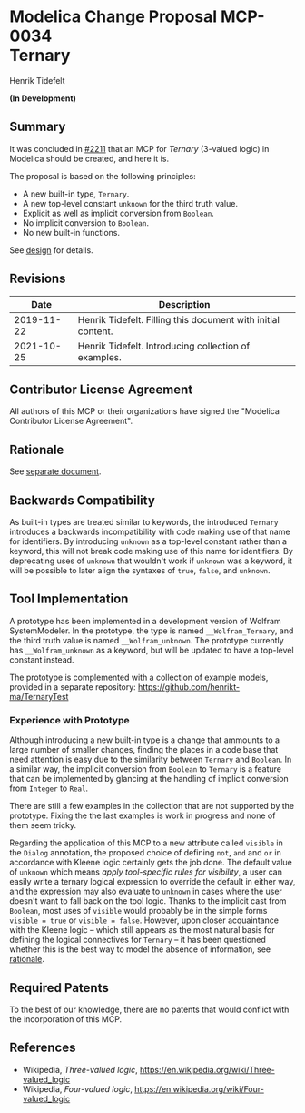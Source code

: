 # Modelica Change Proposal MCP-0034<br/>Ternary
Henrik Tidefelt

**(In Development)**

## Summary
It was concluded in [#2211](https://github.com/modelica/ModelicaSpecification/issues/2211) that an MCP for _Ternary_ (3-valued logic) in Modelica should be created, and here it is.

The proposal is based on the following principles:
- A new built-in type, `Ternary`.
- A new top-level constant `unknown` for the third truth value.
- Explicit as well as implicit conversion from `Boolean`.
- No implicit conversion to `Boolean`.
- No new built-in functions.

See [design](ternary.md) for details.

## Revisions
| Date | Description |
| --- | --- |
| 2019-11-22 | Henrik Tidefelt. Filling this document with initial content. |
| 2021-10-25 | Henrik Tidefelt. Introducing collection of examples. |

## Contributor License Agreement
All authors of this MCP or their organizations have signed the "Modelica Contributor License Agreement".

## Rationale
See [separate document](rationale.md).

## Backwards Compatibility
As built-in types are treated similar to keywords, the introduced `Ternary` introduces a backwards incompatibility with code making use of that name for identifiers.
By introducing `unknown` as a top-level constant rather than a keyword, this will not break code making use of this name for identifiers.
By deprecating uses of `unknown` that wouldn't work if `unknown` was a keyword, it will be possible to later align the syntaxes of `true`, `false`, and `unknown`.

## Tool Implementation
A prototype has been implemented in a development version of Wolfram SystemModeler.  In the prototype, the type is named `__Wolfram_Ternary`, and the third truth value is named `__Wolfram_unknown`.  The prototype currently has `__Wolfram_unknown` as a keyword, but will be updated to have a top-level constant instead.

The prototype is complemented with a collection of example models, provided in a separate repository: https://github.com/henrikt-ma/TernaryTest

### Experience with Prototype
Although introducing a new built-in type is a change that ammounts to a large number of smaller changes, finding the places in a code base that need attention is easy due to the similarity between `Ternary` and `Boolean`.  In a similar way, the implicit conversion from `Boolean` to `Ternary` is a feature that can be implemented by glancing at the handling of implicit conversion from `Integer` to `Real`.

There are still a few examples in the collection that are not supported by the prototype.  Fixing the the last examples is work in progress and none of them seem tricky.

Regarding the application of this MCP to a new attribute called `visible` in the `Dialog` annotation, the proposed choice of defining `not`, `and` and `or` in accordance with Kleene logic certainly gets the job done.  The default value of `unknown` which means _apply tool-specific rules for visibility_, a user can easily write a ternary logical expression to override the default in either way, and the expression may also evaluate to `unknown` in cases where the user doesn't want to fall back on the tool logic.  Thanks to the implicit cast from `Boolean`, most uses of `visible` would probably be in the simple forms `visible = true` or `visible = false`.  However, upon closer acquaintance with the Kleene logic – which still appears as the most natural basis for defining the logical connectives for `Ternary` – it has been questioned whether this is the best way to model the absence of information, see [rationale](rationale.md#The-option-type-alternative).

## Required Patents
To the best of our knowledge, there are no patents that would conflict with the incorporation of this MCP.

## References
- Wikipedia, _Three-valued logic_, https://en.wikipedia.org/wiki/Three-valued_logic
- Wikipedia, _Four-valued logic_, https://en.wikipedia.org/wiki/Four-valued_logic
